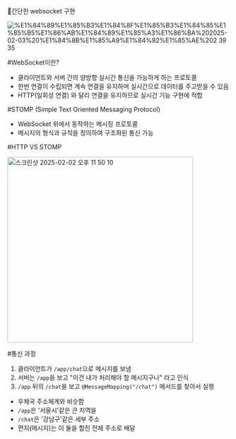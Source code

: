 🌟간단한 websocket 구현 




![%E1%84%89%E1%85%B3%E1%84%8F%E1%85%B3%E1%84%85%E1%85%B5%E1%86%AB%E1%84%89%E1%85%A3%E1%86%BA%202025-02-03%20%E1%84%8B%E1%85%A9%E1%84%92%E1%85%AE%202 39 35](https://github.com/user-attachments/assets/42415e78-0eef-437d-8799-7ee05155b69a)




#WebSocket이란?

- 클라이언트와 서버 간의 양방향 실시간 통신을 가능하게 하는 프로토콜
- 한번 연결이 수립되면 계속 연결을 유지하며 실시간으로 데이터를 주고받을 수 있음
- HTTP(일회성 연결) 와 달리 연결을 유지하므로 실시간 기능 구현에 적합

#STOMP (Simple Text Oriented Messaging Protocol)

- WebSocket 위에서 동작하는 메시징 프로토콜
- 메시지의 형식과 규칙을 정의하여 구조화된 통신 가능

#HTTP VS STOMP 




<img width="420" alt="스크린샷 2025-02-02 오후 11 50 10" src="https://github.com/user-attachments/assets/199efba5-01a9-4ce4-b3c1-75962026d51e" />

  

#통신 과정 
1. 클라이언트가 `/app/chat`으로 메시지를 보냄
2. 서버는 `/app`을 보고 "이건 내가 처리해야 할 메시지구나" 라고 인식
3. `/app` 뒤의 `/chat`을 보고 `@MessageMapping("/chat")` 메서드를 찾아서 실행

- 우체국 주소체계와 비슷함
- `/app`은 '서울시'같은 큰 지역을
- `/chat`은 '강남구'같은 세부 주소
- 편지(메시지)는 이 둘을 합친 전체 주소로 배달

